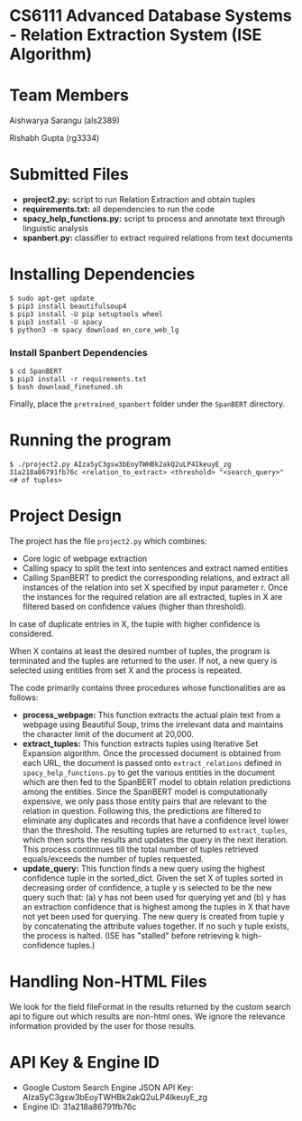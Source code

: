 # CS6111 Advanced Database Systems - Relation Extraction System (ISE Algorithm)

# Team Members
Aishwarya Sarangu (als2389)

Rishabh Gupta (rg3334)

# Submitted Files
* **project2.py:** script to run Relation Extraction and obtain tuples
* **requirements.txt:** all dependencies to run the code
* **spacy_help_functions.py:** script to process and annotate text through linguistic analysis
* **spanbert.py:** classifier to extract required relations from text documents

# Installing Dependencies

```
$ sudo apt-get update
$ pip3 install beautifulsoup4
$ pip3 install -U pip setuptools wheel
$ pip3 install -U spacy
$ python3 -m spacy download en_core_web_lg
```

### Install Spanbert Dependencies

```
$ cd SpanBERT
$ pip3 install -r requirements.txt
$ bash download_finetuned.sh
```

Finally, place the ```pretrained_spanbert``` folder under the ```SpanBERT``` directory.


# Running the program

```
$ ./project2.py AIzaSyC3gsw3bEoyTWHBk2akQ2uLP4IkeuyE_zg 31a218a86791fb76c <relation_to_extract> <threshold> "<search_query>" <# of tuples>
```
  
  # Project Design
  
  The project has the file ```project2.py``` which combines:
  
  * Core logic of webpage extraction
  * Calling spacy to split the text into sentences and extract named entities
  * Calling SpanBERT to predict the corresponding relations, and extract all instances of the relation into set X specified by input parameter r.
  Once the instances for the required relation are all extracted, tuples in X are filtered based on confidence values (higher than threshold). 
  
  In case of duplicate entries in X, the tuple with higher confidence is considered. 
  
  When X contains at least the desired number of tuples, the program is terminated and the tuples are returned to the user. If not, a new query is selected using entities from set X and the process is repeated.
  
  The code primarily contains three procedures whose functionalities are as follows:
  
 * **process_webpage:** This function extracts the actual plain text from a webpage using Beautiful Soup, trims the irrelevant data and maintains the character limit of the document at 20,000.
 * **extract_tuples:** This function extracts tuples using Iterative Set Expansion algorithm. Once the processed document is obtained from each URL, the document is passed onto ```extract_relations``` defined in ```spacy_help_functions.py``` to get the various entities in the document which are then fed to the SpanBERT model to obtain relation predictions among the entities. Since the SpanBERT model is computationally expensive, we only pass those entity pairs that are relevant to the relation in question. Following this, the predictions are filtered to eliminate any duplicates and records that have a confidence level lower than the threshold. The resulting tuples are returned to ```extract_tuples```, which then sorts the results and updates the query in the next iteration. This process continnues till the total number of tuples retrieved equals/exceeds the number of tuples requested.
  * **update_query:** This function finds a new query using the highest confidence tuple in the sorted_dict. Given the set X of tuples sorted in decreasing order of confidence, a tuple y is selected to be the new query such that: (a) y has not been used for querying yet and (b) y has an extraction confidence that is highest among the tuples in X that have not yet been used for querying. The new query is created from tuple y by concatenating the attribute values together. If no such y tuple exists, the process is halted. (ISE has "stalled" before retrieving k high-confidence tuples.)
  
# Handling Non-HTML Files
We look for the field fileFormat in the results returned by the custom search api to figure out which results are non-html ones. We ignore the relevance information provided by the user for those results.
  
# API Key & Engine ID
* Google Custom Search Engine JSON API Key: AIzaSyC3gsw3bEoyTWHBk2akQ2uLP4IkeuyE_zg
* Engine ID: 31a218a86791fb76c
